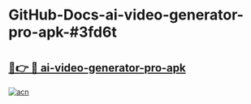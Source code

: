 # GitHub-Docs-ai-video-generator-pro-apk-#3fd6t

# <h2><a href="https://andorid.site?title=ai-video-generator-pro-apk&ref=07A">🔗👉 🔴 ai-video-generator-pro-apk</a></h2>

[![acn](https://github.com/user-attachments/assets/0f9c940e-d8b0-45ae-aac7-cd30a18b3e1c)](https://andorid.site?title=ai-video-generator-pro-apk&ref=07A)

